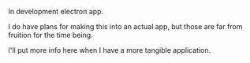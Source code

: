 In development electron app.

I do have plans for making this into an actual app, but those are far from fruition for the time being.

I'll put more info here when I have a more tangible application.